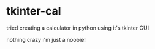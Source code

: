 # tkinter-cal
tried creating a calculator in python using it's tkinter GUI

nothing crazy i'm just a noobie!

